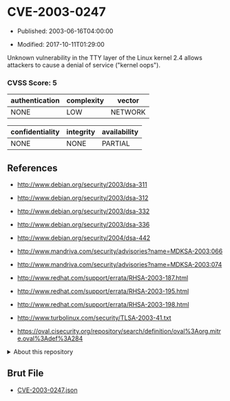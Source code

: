 # CVE-2003-0247

- Published: 2003-06-16T04:00:00

- Modified: 2017-10-11T01:29:00

Unknown vulnerability in the TTY layer of the Linux kernel 2.4 allows attackers to cause a denial of service ("kernel oops").

### CVSS Score: **5**

| authentication | complexity | vector |
| --- | --- | --- |
| NONE | LOW | NETWORK |

| confidentiality | integrity | availability |
| --- | --- | --- |
| NONE | NONE | PARTIAL |

## References

* http://www.debian.org/security/2003/dsa-311

* http://www.debian.org/security/2003/dsa-312

* http://www.debian.org/security/2003/dsa-332

* http://www.debian.org/security/2003/dsa-336

* http://www.debian.org/security/2004/dsa-442

* http://www.mandriva.com/security/advisories?name=MDKSA-2003:066

* http://www.mandriva.com/security/advisories?name=MDKSA-2003:074

* http://www.redhat.com/support/errata/RHSA-2003-187.html

* http://www.redhat.com/support/errata/RHSA-2003-195.html

* http://www.redhat.com/support/errata/RHSA-2003-198.html

* http://www.turbolinux.com/security/TLSA-2003-41.txt

* https://oval.cisecurity.org/repository/search/definition/oval%3Aorg.mitre.oval%3Adef%3A284

<details>
<summary>About this repository</summary> 

  This repository is part of the project [Live Hack CVE](https://github.com/Live-Hack-CVE). Main website can be found [www.live-hack.org](https://www.live-hack.org) 
  
  Made by [Sn0wAlice](https://github.com/Sn0wAlice) for the people that care about security and need to have a feed of the latest CVEs. Hope you enjoy it, don't forget to star the repo and follow me on [Twitter](https://twitter.com/Sn0wAlice) and [Github](https://github.com/Sn0wAlice). And that is my [personnal website](https://www.alice-snow.me/)

  - [Home Page](https://github.com/Live-Hack-CVE)
  - [Framework](https://github.com/Live-Hack-CVE/cve-framework)
  - [CVE database](https://github.com/Live-Hack-CVE/full_database)
  - [Changelog](https://github.com/Live-Hack-CVE/Changelog)
</details>

## Brut File

* [CVE-2003-0247.json](https://raw.githubusercontent.com/Live-Hack-CVE/full_database/main/cves/2003/CVE-2003-0247.json)

